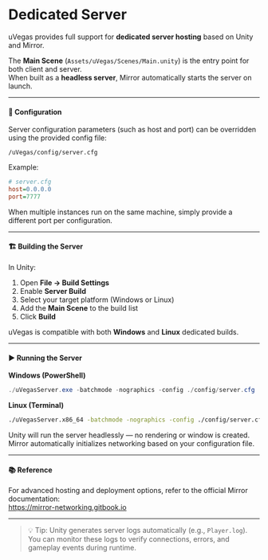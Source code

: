 # Dedicated Server

uVegas provides full support for **dedicated server hosting** based on Unity and Mirror.

The **Main Scene** (`Assets/uVegas/Scenes/Main.unity`) is the entry point for both client and server.\
When built as a **headless server**, Mirror automatically starts the server on launch.

***

#### 🔧 Configuration

Server configuration parameters (such as host and port) can be overridden using the provided config file:

`/uVegas/config/server.cfg`

Example:

```ini
# server.cfg
host=0.0.0.0
port=7777
```

When multiple instances run on the same machine, simply provide a different port per configuration.

***

#### 🏗️ Building the Server

In Unity:

1. Open **File → Build Settings**
2. Enable **Server Build**
3. Select your target platform (Windows or Linux)
4. Add the **Main Scene** to the build list
5. Click **Build**

uVegas is compatible with both **Windows** and **Linux** dedicated builds.

***

#### ▶️ Running the Server

**Windows (PowerShell)**

```powershell
./uVegasServer.exe -batchmode -nographics -config ./config/server.cfg
```

**Linux (Terminal)**

```bash
./uVegasServer.x86_64 -batchmode -nographics -config ./config/server.cfg
```

Unity will run the server headlessly — no rendering or window is created.\
Mirror automatically initializes networking based on your configuration file.

***

#### 📚 Reference

For advanced hosting and deployment options, refer to the official Mirror documentation:\
https://mirror-networking.gitbook.io

***

> 💡 Tip: Unity generates server logs automatically (e.g., `Player.log`).\
> You can monitor these logs to verify connections, errors, and gameplay events during runtime.
